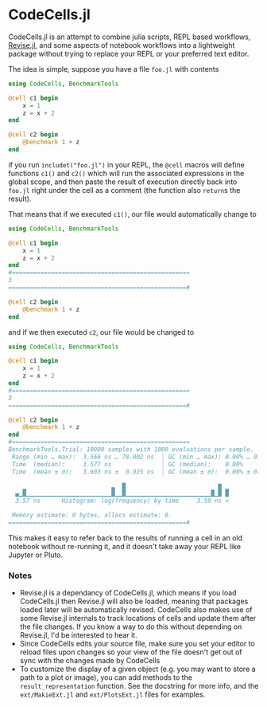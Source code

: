 # CodeCells.jl

CodeCells.jl is an attempt to combine julia scripts, REPL based workflows, 
[Revise.jl](https://github.com/timholy/Revise.jl), and some aspects of 
notebook workflows into a lightweight package without trying to replace your
REPL or your preferred text editor.

The idea is simple, suppose you have a file `foo.jl` with contents
``` julia
using CodeCells, BenchmarkTools

@cell c1 begin
    x = 1
	z = x + 2
end

@cell c2 begin
    @benchmark 1 + z
end
```
if you run `includet("foo.jl")` in your REPL, the `@cell` macros will define functions `c1()` and `c2()` which will run the associated expressions in the global scope, and then paste the result of execution directly back into `foo.jl` right under the cell as a comment (the function also `return`s the result).

That means that if we executed `c1()`, our file would automatically change to

``` julia
using CodeCells, BenchmarkTools

@cell c1 begin
    x = 1
	z = x + 2
end
#==================================================
3
==================================================#

@cell c2 begin
    @benchmark 1 + z
end
```
and if we then executed `c2`, our file would be changed to

``` julia
using CodeCells, BenchmarkTools

@cell c1 begin
    x = 1
	z = x + 2
end
#==================================================
3
==================================================#

@cell c2 begin
    @benchmark 1 + z
end
#==================================================
BenchmarkTools.Trial: 10000 samples with 1000 evaluations per sample.
 Range (min … max):  3.566 ns … 78.002 ns  ┊ GC (min … max): 0.00% … 0.00%
 Time  (median):     3.577 ns              ┊ GC (median):    0.00%
 Time  (mean ± σ):   3.603 ns ±  0.925 ns  ┊ GC (mean ± σ):  0.00% ± 0.00%

    ▁                        ▃  █                          ▇ ▁
  ▄▁█▁▁▁▁▁▁▁▁▁▁▁▁▁▁▁▁▁▁▁▁▁▁▁▁█▁▁█▁▁▁▁▁▁▁▁▁▁▁▁▁▁▁▁▁▁▁▁▁▁▁▁█▁█ █
  3.57 ns      Histogram: log(frequency) by time     3.59 ns <

 Memory estimate: 0 bytes, allocs estimate: 0.
==================================================#
```

This makes it easy to refer back to the results of running a cell in an old notebook without re-running it, and it doesn't take away your REPL like Jupyter or Pluto. 

### Notes

+ Revise.jl is a dependancy of CodeCells.jl, which means if you load CodeCells.jl then Revise.jl will also be loaded, meaning that packages loaded later will be automatically revised. CodeCells also makes use of some Revise.jl internals to track locations of cells and update them after the file changes. If you know a way to do this without depending on Revise.jl, I'd be interested to hear it.
+ Since CodeCells edits your source file, make sure you set your editor to reload files upon changes so your view of the file doesn't get out of sync with the changes made by CodeCells
+ To customize the display of a given object (e.g. you may want to store a path to a plot or image), you can add methods to the `result_representation` function. See the docstring for more info, and the `ext/MakieExt.jl` and `ext/PlotsExt.jl` files for examples.
